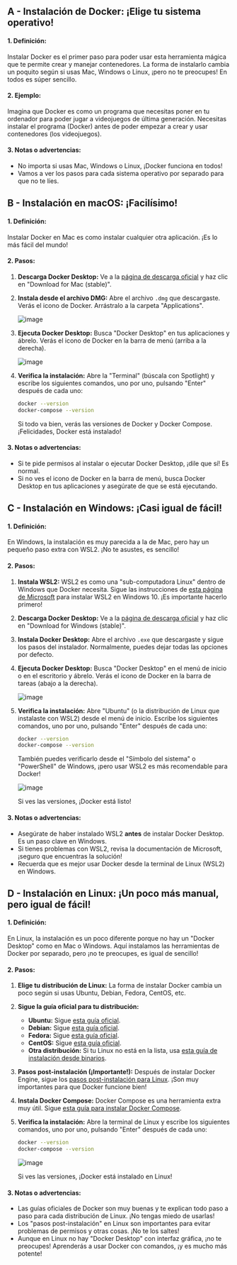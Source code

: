 ## A - Instalación de Docker: ¡Elige tu sistema operativo!

#### 1. **Definición:**

Instalar Docker es el primer paso para poder usar esta herramienta mágica que te permite crear y manejar contenedores. La forma de instalarlo cambia un poquito según si usas Mac, Windows o Linux, ¡pero no te preocupes! En todos es súper sencillo.

#### 2. **Ejemplo:**

Imagina que Docker es como un programa que necesitas poner en tu ordenador para poder jugar a videojuegos de última generación. Necesitas instalar el programa (Docker) antes de poder empezar a crear y usar contenedores (los videojuegos).

#### 3. **Notas o advertencias:**

- No importa si usas Mac, Windows o Linux, ¡Docker funciona en todos!
- Vamos a ver los pasos para cada sistema operativo por separado para que no te líes.

## B - Instalación en macOS: ¡Facilísimo!

#### 1. **Definición:**

Instalar Docker en Mac es como instalar cualquier otra aplicación. ¡Es lo más fácil del mundo!

#### 2. **Pasos:**

1.  **Descarga Docker Desktop:** Ve a la [página de descarga oficial](https://www.docker.com/products/docker-desktop) y haz clic en "Download for Mac (stable)".
2.  **Instala desde el archivo DMG:** Abre el archivo `.dmg` que descargaste. Verás el icono de Docker. Arrástralo a la carpeta "Applications".

    ![image](https://docker-handbook.farhan.dev/installing-docker/drag-docker-in-applications-directory.png)

3.  **Ejecuta Docker Desktop:** Busca "Docker Desktop" en tus aplicaciones y ábrelo. Verás el icono de Docker en la barra de menú (arriba a la derecha).

    ![image](https://docker-handbook.farhan.dev/installing-docker/docker-icon-in-menubar.png)

4.  **Verifica la instalación:** Abre la "Terminal" (búscala con Spotlight) y escribe los siguientes comandos, uno por uno, pulsando "Enter" después de cada uno:

    ```bash
    docker --version
    docker-compose --version
    ```

    Si todo va bien, verás las versiones de Docker y Docker Compose. ¡Felicidades, Docker está instalado!

#### 3. **Notas o advertencias:**

- Si te pide permisos al instalar o ejecutar Docker Desktop, ¡dile que sí! Es normal.
- Si no ves el icono de Docker en la barra de menú, busca Docker Desktop en tus aplicaciones y asegúrate de que se está ejecutando.

## C - Instalación en Windows: ¡Casi igual de fácil!

#### 1. **Definición:**

En Windows, la instalación es muy parecida a la de Mac, pero hay un pequeño paso extra con WSL2. ¡No te asustes, es sencillo!

#### 2. **Pasos:**

1.  **Instala WSL2:** WSL2 es como una "sub-computadora Linux" dentro de Windows que Docker necesita. Sigue las instrucciones de [esta página de Microsoft](https://docs.microsoft.com/en-us/windows/wsl/install-win10) para instalar WSL2 en Windows 10. ¡Es importante hacerlo primero!
2.  **Descarga Docker Desktop:** Ve a la [página de descarga oficial](https://www.docker.com/products/docker-desktop) y haz clic en "Download for Windows (stable)".
3.  **Instala Docker Desktop:** Abre el archivo `.exe` que descargaste y sigue los pasos del instalador. Normalmente, puedes dejar todas las opciones por defecto.
4.  **Ejecuta Docker Desktop:** Busca "Docker Desktop" en el menú de inicio o en el escritorio y ábrelo. Verás el icono de Docker en la barra de tareas (abajo a la derecha).

    ![image](https://docker-handbook.farhan.dev/installing-docker/docker-icon-in-taskbar.png)

5.  **Verifica la instalación:** Abre "Ubuntu" (o la distribución de Linux que instalaste con WSL2) desde el menú de inicio. Escribe los siguientes comandos, uno por uno, pulsando "Enter" después de cada uno:

    ```bash
    docker --version
    docker-compose --version
    ```

    También puedes verificarlo desde el "Símbolo del sistema" o "PowerShell" de Windows, ¡pero usar WSL2 es más recomendable para Docker!

    ![image](https://docker-handbook.farhan.dev/installing-docker/docker-and-compose-version-on-windows.png)

    Si ves las versiones, ¡Docker está listo!

#### 3. **Notas o advertencias:**

- Asegúrate de haber instalado WSL2 **antes** de instalar Docker Desktop. Es un paso clave en Windows.
- Si tienes problemas con WSL2, revisa la documentación de Microsoft, ¡seguro que encuentras la solución!
- Recuerda que es mejor usar Docker desde la terminal de Linux (WSL2) en Windows.

## D - Instalación en Linux: ¡Un poco más manual, pero igual de fácil!

#### 1. **Definición:**

En Linux, la instalación es un poco diferente porque no hay un "Docker Desktop" como en Mac o Windows. Aquí instalamos las herramientas de Docker por separado, pero ¡no te preocupes, es igual de sencillo!

#### 2. **Pasos:**

1.  **Elige tu distribución de Linux:** La forma de instalar Docker cambia un poco según si usas Ubuntu, Debian, Fedora, CentOS, etc.
2.  **Sigue la guía oficial para tu distribución:**
    - **Ubuntu:** Sigue [esta guía oficial](https://docs.docker.com/engine/install/ubuntu/).
    - **Debian:** Sigue [esta guía oficial](https://docs.docker.com/engine/install/debian/).
    - **Fedora:** Sigue [esta guía oficial](https://docs.docker.com/engine/install/fedora/).
    - **CentOS:** Sigue [esta guía oficial](https://docs.docker.com/engine/install/centos/).
    - **Otra distribución:** Si tu Linux no está en la lista, usa [esta guía de instalación desde binarios](https://docs.docker.com/engine/install/binaries/).
3.  **Pasos post-instalación (¡Importante!):** Después de instalar Docker Engine, sigue los [pasos post-instalación para Linux](https://docs.docker.com/engine/install/linux-postinstall/). ¡Son muy importantes para que Docker funcione bien!
4.  **Instala Docker Compose:** Docker Compose es una herramienta extra muy útil. Sigue [esta guía para instalar Docker Compose](https://docs.docker.com/compose/install/).
5.  **Verifica la instalación:** Abre la terminal de Linux y escribe los siguientes comandos, uno por uno, pulsando "Enter" después de cada uno:

    ```bash
    docker --version
    docker-compose --version
    ```

    ![image](https://docker-handbook.farhan.dev/installing-docker/docker-and-compose-version-on-linux.png)

    Si ves las versiones, ¡Docker está instalado en Linux!

#### 3. **Notas o advertencias:**

- Las guías oficiales de Docker son muy buenas y te explican todo paso a paso para cada distribución de Linux. ¡No tengas miedo de usarlas!
- Los "pasos post-instalación" en Linux son importantes para evitar problemas de permisos y otras cosas. ¡No te los saltes!
- Aunque en Linux no hay "Docker Desktop" con interfaz gráfica, ¡no te preocupes! Aprenderás a usar Docker con comandos, ¡y es mucho más potente!
